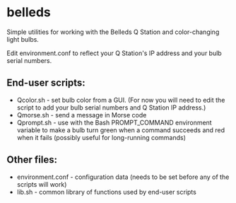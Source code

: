 # belleds
Simple utilities for working with the Belleds Q Station and color-changing light bulbs.

Edit environment.conf to reflect your Q Station's IP address and your bulb serial numbers.

End-user scripts:
-----------------
* Qcolor.sh - set bulb color from a GUI.  (For now you will need to edit the script to add your bulb serial numbers and Q Station IP address.)
* Qmorse.sh - send a message in Morse code
* Qprompt.sh - use with the Bash PROMPT_COMMAND environment variable to make a bulb turn green when a command succeeds and red when it fails (possibly useful for long-running commands)

Other files:
------------
* environment.conf - configuration data (needs to be set before any of the scripts will work)
* lib.sh - common library of functions used by end-user scripts
